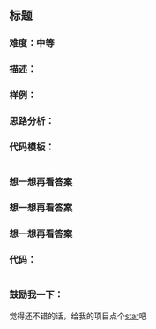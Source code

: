 ## 标题 

### 难度：中等

### 描述：



### 样例：


### 思路分析：


### 代码模板：

```js

```

### 想一想再看答案

### 想一想再看答案

### 想一想再看答案

### 代码：

```js


```

### 鼓励我一下：

觉得还不错的话，给我的项目点个[star](https://github.com/OBKoro1/Brush_algorithm)吧